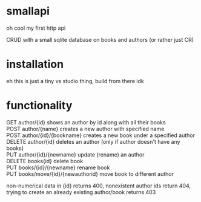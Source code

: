 # smallapi
oh cool my first http api

CRUD with a small sqlite database on books and authors (or rather just CR)

# installation
eh this is just a tiny vs studio thing, build from there idk

# functionality
GET author/{id} shows an author by id along with all their books    
POST author/{name} creates a new author with specified name    
POST author/{id}/{bookname} creates a new book under a specified author    
DELETE author/{id} deletes an author (only if author doesn't have any books)    
PUT author/{id}/{newname} update (rename) an author    
DELETE books{id} delete book    
PUT books/{id}/{newname} rename book    
PUT books/move/{id}/{newauthorid} move book to different author    

non-numerical data in {id} returns 400, nonexistent author ids return 404, trying to create an already existing author/book returns 403
